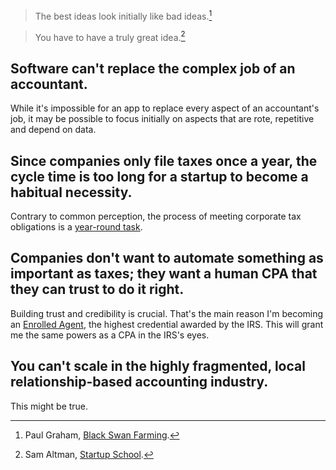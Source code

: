 > The best ideas look initially like bad ideas.[^1]

> You have to have a truly great idea.[^2]

[^1]: Paul Graham, [Black Swan Farming](http://www.paulgraham.com/swan.html).
[^2]: Sam Altman, [Startup School](https://jotengine.com/t/78M3d0kZVsF7A43vc9wYrg).

## Software can't replace the complex job of an accountant.
While it's impossible for an app to replace every aspect of an accountant's job, it may be possible to focus initially on aspects that are rote, repetitive and depend on data.

## Since companies only file taxes once a year, the cycle time is too long for a startup to become a habitual necessity.
Contrary to common perception, the process of meeting corporate tax obligations is a [year-round task](https://kruze.app.box.com/v/sfstartuptaxcalendar).

## Companies don't want to automate something as important as taxes; they want a human CPA that they can trust to do it right.
Building trust and credibility is crucial.  That's the main reason I'm becoming an [Enrolled Agent](https://www.irs.gov/tax-professionals/enrolled-agents/enrolled-agent-information), the highest credential awarded by the IRS.  This will grant me the same powers as a CPA in the IRS's eyes.

## You can't scale in the highly fragmented, local relationship-based accounting industry.
This might be true.